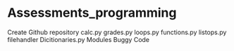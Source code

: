 # Assessments_programming
Create Github repository
calc.py
grades.py
loops.py
functions.py
listops.py
filehandler
Dicitionaries.py
Modules
Buggy Code

